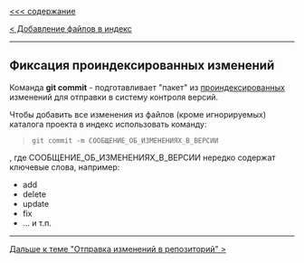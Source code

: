 [<<< cодержание](../readme.md)

[< Добавление файлов в индекс](./add.md)

---

## Фиксация проиндексированных изменений

Команда **git commit** - подготавливает "пакет" из [проиндексированных](./add.md) изменений для отправки в систему контроля версий.

Чтобы добавить все изменения из файлов (кроме игнорируемых) каталога проекта в индекс использовать команду:
> ```bash=
> git commit -m СООБЩЕНИЕ_ОБ_ИЗМЕНЕНИЯХ_В_ВЕРСИИ
> ```

, где СООБЩЕНИЕ_ОБ_ИЗМЕНЕНИЯХ_В_ВЕРСИИ нередко содержат ключевые слова, например:
- add
- delete
- update
- fix
- ... и т.п.

---

[Дальше к теме "Отправка изменений в репозиторий" >](./push.md)